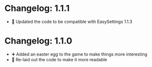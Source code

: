 # Changelog: 1.1.1
* 🔄 Updated the code to be compatible with EasySettings 1.1.3

# Changelog: 1.1.0
* ➕ Added an easter egg to the game to make things more interesting
* 🔄 Re-laid out the code to make it more readable